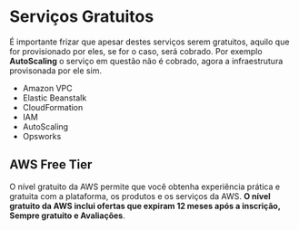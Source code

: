 # Serviços Gratuitos

É importante frizar que apesar destes serviços serem gratuitos, aquilo que for provisionado
por eles, se for o caso, será cobrado. Por exemplo **AutoScaling** o serviço em questão
não é cobrado, agora a infraestrutura provisonada por ele sim. 

* Amazon VPC
* Elastic Beanstalk
* CloudFormation
* IAM
* AutoScaling
* Opsworks

## AWS Free Tier

O nível gratuito da AWS permite que você obtenha experiência prática e gratuita com a plataforma, os produtos e os serviços da AWS. **O nível gratuito da AWS inclui ofertas que expiram 12 meses após a inscrição, Sempre gratuito e Avaliações**.

